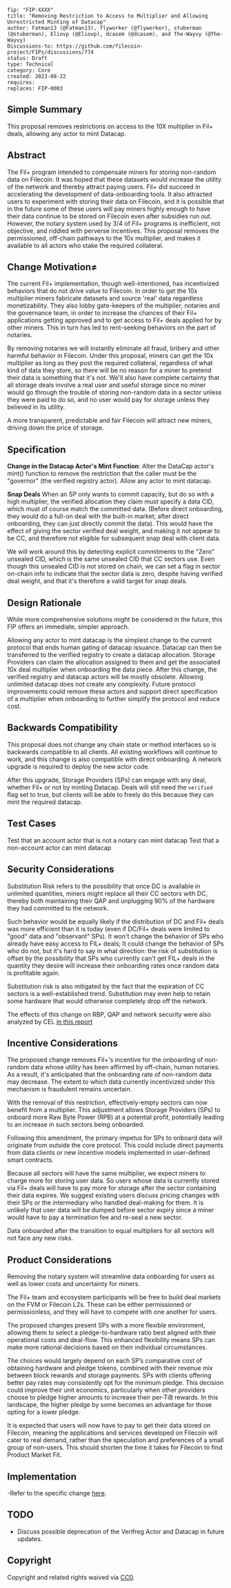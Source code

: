 ```---
fip: "FIP-XXXX"
title: "Removing Restriction to Access to Multiplier and Allowing Unrestricted Minting of Datacap"
author: Fatman13 (@Fatman13), flyworker (@flyworker), stuberman (@stuberman), Eliovp (@Eliovp), dcasem (@dcasem), and The-Wayvy (@The-Wayvy)
Discussions-to: https://github.com/filecoin-project/FIPs/discussions/774
status: Draft
type: Technical
category: Core
created: 2023-08-22
requires: 
replaces: FIP-0003
```

## Simple Summary
This proposal removes restrictions on access to the 10X multiplier in Fil+ deals, allowing any actor to mint Datacap.

## Abstract
The Fil+ program intended to compensate miners for storing non-random data on Filecoin. It was hoped that these datasets would increase the utility of the network and thereby attract paying users. Fil+ did succeed in accelerating the development of data-onboarding tools. It also attracted users to experiment with storing their data on Filecoin, and it is possible that in the future some of these users will pay miners highly enough to have their data continue to be stored on Filecoin even after subsidies run out. However, the notary system used by 3/4 of Fil+ programs is inefficient, not objective, and riddled with perverse incentives. This proposal removes the permissioned, off-chain pathways to the 10x multiplier, and makes it available to all actors who stake the required collateral.

## Change Motivation≠
The current Fil+ implementation, though well-intentioned, has incentivized behaviors that do not drive value to Filecoin. In order to get the 10x multiplier miners fabricate datasets and source  'real' data regardless monetizability. They also lobby gate-keepers of the multiplier, notaries and the governance team, in order to increase the chances of their Fil+ applications getting approved and to get access to Fil+ deals applied for by other miners. This in turn has led to rent-seeking behaviors on the part of notaries.   

By removing notaries we will instantly eliminate all fraud, bribery and other harmful behavior in Filecoin. Under this proposal, miners can get the 10x multiplier as long as they post the required collateral, regardless of what kind of data they store, so there will be no reason for a miner to pretend their data is something that it's not. We'll also have complete certainty that all storage deals involve a real user and useful storage since no miner would go through the trouble of storing non-random data in a sector unless they were paid to do so, and no user would pay for storage unless they believed in its utility.   

A more transparent, predictable and fair Filecoin will attract new miners, driving down the price of storage.

## Specification
 **Change in the Datacap Actor's Mint Function**: Alter the DataCap actor's mint() function to remove the restriction that the caller must be the "governor" (the verified registry actor). Allow any actor to mint datacap.

 **Snap Deals**
When an SP only wants to commit capacity, but do so with a high multiplier, the verified allocation they claim must specify a data CID, which must of course match the committed data. (Before direct onboarding, they would do a full-on deal with the built-in market; after direct onboarding, they can just directly commit the data). This would have the effect of giving the sector verified deal weight, and making it not appear to be CC, and therefore not eligible for subsequent snap deal with client data.

We will work around this by detecting explicit commitments to the "Zero" unsealed CID, which is the same unsealed CID that CC sectors use. Even though this unsealed CID is not stored on chain, we can set a flag in sector on-chain info to indicate that the sector data is zero, despite having verified deal weight, and that it's therefore a valid target for snap deals.

## Design Rationale
While more comprehensive solutions might be considered in the future, this FIP offers an immediate, simpler approach. 

Allowing any actor to mint datacap is the simplest change to the current protocol that ends human gating of datacap issuance. Datacap can then be transferred to the verified registry to create a datacap allocation. Storage Providers can claim the allocation assigned to them and get the associated 10x deal multiplier when onboarding the data piece.
After this change, the verified registry and datacap actors will be mostly obsolete. Allowing unlimited datacap does not create any complexity. Future protocol improvements could remove these actors and support direct specification of a multiplier when onboarding to further simplify the protocol and reduce cost.

## Backwards Compatibility
This proposal does not change any chain state or method interfaces so is backwards compatible to all clients. All existing workflows will continue to work, and this change is also compatible with direct onboarding. A network upgrade is required to deploy the new actor code.

After this upgrade, Storage Providers (SPs) can engage with any deal, whether Fil+ or not by minting Datacap. Deals will still need the `verified` flag set to true, but clients will be able to freely do this because they can mint the required datacap.

## Test Cases
Test that an account actor that is not a notary can mint datacap
Test that a non-account actor can mint datacap

## Security Considerations

Substitution Risk refers to the possibility that once DC is available in unlimited quantities, miners might replace all their CC sectors with DC, thereby both maintaining their QAP and unplugging 90% of the hardware they had committed to the network.

Such behavior would be equally likely if the distribution of DC and Fil+ deals was more efficient than it is today (even if DC/Fil+ deals were limited to "good" data and "observant" SPs). It won't change the behavior of SPs who already have easy access to FIL+ deals; It could change the behavior of SPs who do not, but it's hard to say in what direction: the risk of substitution is offset by the possibility that SPs who currently can't get FIL+ deals in the quantity they desire will increase their onboarding rates once random data is profitable again. 

Substitution risk is also mitigated by the fact that the expiration of CC sectors is a well-established trend. Substitution may even help to retain some hardware that would otherwise completely drop off the network.

The effects of this change on RBP, QAP and network security were also analyzed by CEL [in this report](https://hackmd.io/zp-40inqSny5HMqmTSOKxw?view)


## Incentive Considerations
The proposed change removes Fil+'s incentive for the onboarding of non-random data whose utility has been affirmed by off-chain, human notaries. As a result, it's anticipated that the onboarding rate of non-random data may decrease. The extent to which data currently incentivized under this mechanism is fraudulent remains uncertain.

With the removal of this restriction, effectively-empty sectors can now benefit from a multiplier. This adjustment allows Storage Providers (SPs) to onboard more Raw Byte Power (RPB) at a potential profit, potentially leading to an increase in such sectors being onboarded.

Following this amendment, the primary impetus for SPs to onboard data will originate from outside the core protocol. This could include direct payments from data clients or new incentive models implemented in user-defined smart contracts.

Because all sectors will have the same multiplier, we expect miners to charge more for storing user data. So users whose data is currently stored via Fil+ deals will have to pay more for storage after the sector containing their data expires. We suggest existing users discuss pricing changes with their SPs or the intermediary who handled deal-making for them. It is unlikely that user data will be dumped before sector expiry since a miner would have to pay a termination fee and re-seal a new sector. 

Data onboarded after the transition to equal multipliers for all sectors will not face any new risks.  

## Product Considerations

Removing the notary system will streamline data onboarding for users as well as lower costs and uncertainty for miners. 

The Fil+ team and ecosystem participants will be free to build deal markets on the FVM or Filecoin L2s. These can be either permissioned or permissionless, and they will have to compete with one another for users. 

The proposed changes present SPs with a more flexible environment, allowing them to select a pledge-to-hardware ratio best aligned with their operational costs and deal-flow. This enhanced flexibility means SPs can make more rational decisions based on their individual circumstances.

The choices would largely depend on each SP’s comparative cost of obtaining hardware and pledge tokens, combined with their revenue mix between block rewards and storage payments. SPs with clients offering better pay rates may consistently opt for the minimum pledge. This decision could improve their unit economics, particularly when other providers choose to pledge higher amounts to increase their per-TiB rewards. In this landscape, the higher pledge by some becomes an advantage for those opting for a lower pledge.

It is expected that users will now have to pay to get their data stored on Filecoin, meaning the applications and services developed on Filecoin will cater to real demand, rather than the speculation and preferences of a small group of non-users. This should shorten the time it takes for Filecoin to find Product Market Fit.

## Implementation
-Refer to the specific change [here](https://github.com/filecoin-project/builtin-actors/blob/485778aa23f742af1d1aa57a8f6608a0698d8ee7/actors/datacap/src/lib.rs#L161).


## TODO
- Discuss possible deprecation of the Verifreg Actor and Datacap in future updates.

## Copyright
Copyright and related rights waived via [CC0](https://creativecommons.org/publicdomain/zero/1.0/).
